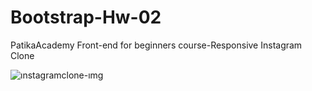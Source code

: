 # Bootstrap-Hw-02
PatikaAcademy Front-end for beginners course-Responsive Instagram Clone


![ınstagramclone-ımg](https://github.com/YYigitGokmen/Bootstrap-Hw-02/assets/157407435/3b4f36be-1e5a-4d2b-bd22-1a279b289053)
